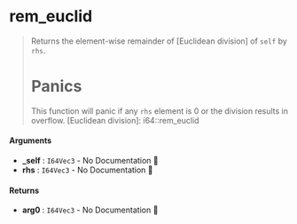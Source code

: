 # rem\_euclid

>  Returns the element-wise remainder of [Euclidean division] of `self` by `rhs`.
>  # Panics
>  This function will panic if any `rhs` element is 0 or the division results in overflow.
>  [Euclidean division]: i64::rem_euclid

#### Arguments

- **\_self** : `I64Vec3` \- No Documentation 🚧
- **rhs** : `I64Vec3` \- No Documentation 🚧

#### Returns

- **arg0** : `I64Vec3` \- No Documentation 🚧